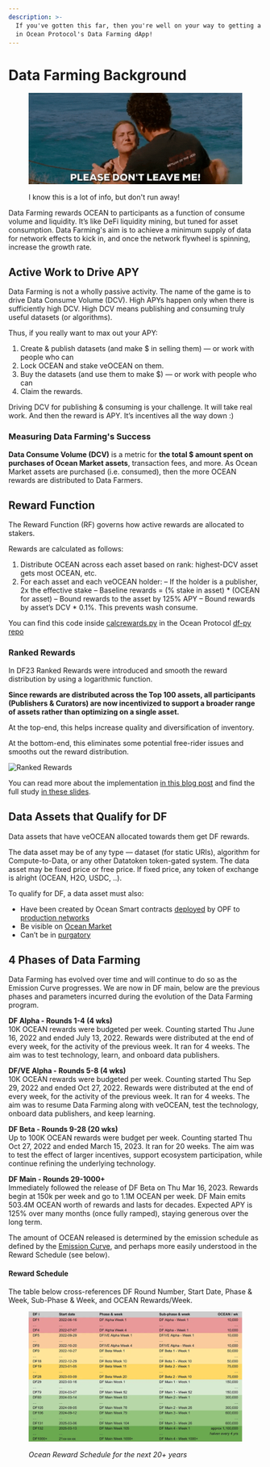 ```yaml
---
description: >-
  If you've gotten this far, then you're well on your way to getting a blackbelt
  in Ocean Protocol's Data Farming dApp!
---
```


# Data Farming Background

<figure><img src="../.gitbook/assets/please-dont-leave.gif" alt=""><figcaption><p>I know this is a lot of info, but don't run away!</p></figcaption></figure>

Data Farming rewards OCEAN to participants as a function of consume volume and liquidity. It’s like DeFi liquidity mining, but tuned for asset consumption. Data Farming's aim is to achieve a minimum supply of data for network effects to kick in, and once the network flywheel is spinning, increase the growth rate.

## Active Work to Drive APY

Data Farming is not a wholly passive activity. The name of the game is to drive Data Consume Volume (DCV). High APYs happen only when there is sufficiently high DCV. High DCV means publishing and consuming truly useful datasets (or algorithms).

Thus, if you really want to max out your APY:

1. Create & publish datasets (and make $ in selling them) — or work with people who can
2. Lock OCEAN and stake veOCEAN on them.
3. Buy the datasets (and use them to make $) — or work with people who can
4. Claim the rewards.

Driving DCV for publishing & consuming is your challenge. It will take real work. And then the reward is APY. It’s incentives all the way down :)

### Measuring Data Farming's Success

**Data Consume Volume (DCV)** is a metric for **the total $ amount spent on purchases of Ocean Market assets**, transaction fees, and more. As Ocean Market assets are purchased (i.e. consumed), then the more OCEAN rewards are distributed to Data Farmers.

## Reward Function

The Reward Function (RF) governs how active rewards are allocated to stakers.

Rewards are calculated as follows:

1. Distribute OCEAN across each asset based on rank: highest-DCV asset gets most OCEAN, etc.
2. For each asset and each veOCEAN holder: – If the holder is a publisher, 2x the effective stake – Baseline rewards = (% stake in asset) \* (OCEAN for asset) – Bound rewards to the asset by 125% APY – Bound rewards by asset’s DCV \* 0.1%. This prevents wash consume.

You can find this code inside [calcrewards.py](https://github.com/oceanprotocol/df-py/blob/main/util/calcrewards.py) in the Ocean Protocol [df-py repo](https://github.com/oceanprotocol/df-py/)

### Ranked Rewards

In DF23 Ranked Rewards were introduced and smooth the reward distribution by using a logarithmic function.

**Since rewards are distributed across the Top 100 assets, all participants (Publishers & Curators) are now incentivized to support a broader range of assets rather than optimizing on a single asset.**

At the top-end, this helps increase quality and diversification of inventory.

At the bottom-end, this eliminates some potential free-rider issues and smooths out the reward distribution.

![Ranked Rewards](images/ranked\_rewards\_study.png)

You can read more about the implementation [in this blog post](https://blog.oceanprotocol.com/data-farming-df22-completed-df23-started-reward-function-tuned-ffd4359657ee) and find the full study [in these slides](https://docs.google.com/presentation/d/1HIA2zV8NUPpCELmi2WFwnAbHmFFrcXjNQiCpEqJ2Jdg/).

## Data Assets that Qualify for DF

Data assets that have veOCEAN allocated towards them get DF rewards.

The data asset may be of any type — dataset (for static URIs), algorithm for Compute-to-Data, or any other Datatoken token-gated system. The data asset may be fixed price or free price. If fixed price, any token of exchange is alright (OCEAN, H2O, USDC, ..).

To qualify for DF, a data asset must also:

* Have been created by Ocean Smart contracts [deployed](https://github.com/oceanprotocol/contracts/blob/v4main/addresses/address.json) by OPF to [production networks](https://docs.oceanprotocol.com/discover/networks)
* Be visible on [Ocean Market](https://market.oceanprotocol.com/)
* Can’t be in [purgatory](https://github.com/oceanprotocol/list-purgatory/blob/main/policies/README.md)

## 4 Phases of Data Farming

Data Farming has evolved over time and will continue to do so as the Emission Curve progresses. We are now in DF main, below are the previous phases and parameters incurred during the evolution of the Data Farming program.

**DF Alpha - Rounds 1-4 (4 wks)**\
10K OCEAN rewards were budgeted per week. Counting started Thu June 16, 2022 and ended July 13, 2022. Rewards were distributed at the end of every week, for the activity of the previous week. It ran for 4 weeks. The aim was to test technology, learn, and onboard data publishers.

**DF/VE Alpha - Rounds 5-8 (4 wks)**\
10K OCEAN rewards were budgeted per week. Counting started Thu Sep 29, 2022 and ended Oct 27, 2022. Rewards were distributed at the end of every week, for the activity of the previous week. It ran for 4 weeks. The aim was to resume Data Farming along with veOCEAN, test the technology, onboard data publishers, and keep learning.

**DF Beta - Rounds 9-28 (20 wks)**\
Up to 100K OCEAN rewards were budget per week. Counting started Thu Oct 27, 2022 and ended March 15, 2023. It ran for 20 weeks. The aim was to test the effect of larger incentives, support ecosystem participation, while continue refining the underlying technology.

**DF Main - Rounds 29-1000+**\
Immediately followed the release of DF Beta on Thu Mar 16, 2023. Rewards begin at 150k per week and go to 1.1M OCEAN per week. DF Main emits 503.4M OCEAN worth of rewards and lasts for decades. Expected APY is 125% over many months (once fully ramped), staying generous over the long term.

The amount of OCEAN released is determined by the emission schedule as defined by the [Emission Curve](emissions-apys.md#emissions--apys), and perhaps more easily understood in the Reward Schedule (see below).

#### Reward Schedule

The table below cross-references DF Round Number, Start Date, Phase & Week, Sub-Phase & Week, and OCEAN Rewards/Week.

<figure><img src="../.gitbook/assets/rewards/reward_schedule.png" alt=""><figcaption><p> <em>Ocean Reward Schedule for the next 20+ years</em></p></figcaption></figure>
